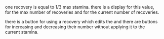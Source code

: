 one recovery is equal to 1/3 max stamina. there is a display for this value, for the max number of recoveries and for the current number of recoveries. 

there is a button for using a recovery which edits the  and there are buttons for increasing and decreasing their number without applying it to the current stamina.